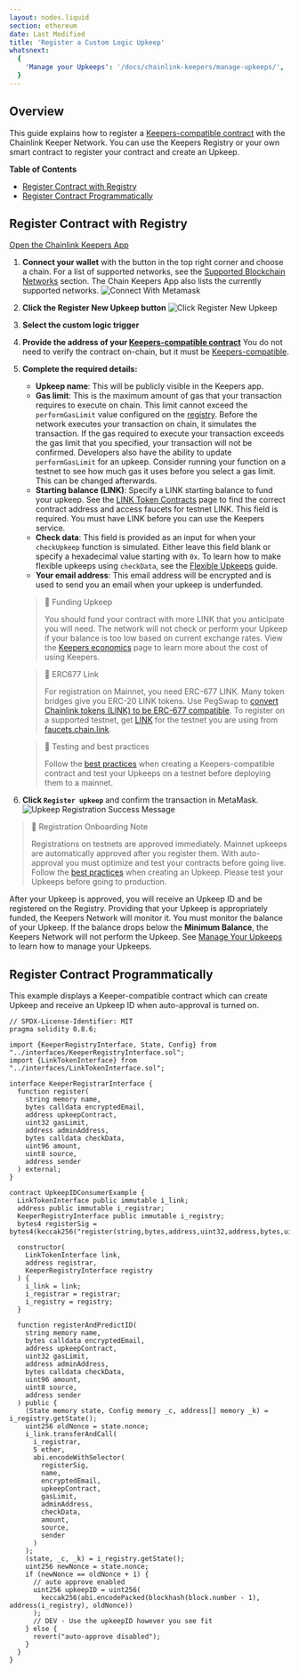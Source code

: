 ```yaml
---
layout: nodes.liquid
section: ethereum
date: Last Modified
title: 'Register a Custom Logic Upkeep'
whatsnext:
  {
    'Manage your Upkeeps': '/docs/chainlink-keepers/manage-upkeeps/',
  }
---
```


## Overview

This guide explains how to register a [Keepers-compatible contract](../compatible-contracts) with the Chainlink Keeper Network. You can use the Keepers Registry or your own smart contract to register your contract and create an Upkeep.

**Table of Contents**
+ [Register Contract with Registry](#register-contract-with-registry)
+ [Register Contract Programmatically ](#register-contract-programmatically)

## Register Contract with Registry

<div class="remix-callout">
    <a href="https://keepers.chain.link" >Open the Chainlink Keepers App</a>
</div>

1. **Connect your wallet** with the button in the top right corner and choose a chain. For a list of supported networks, see the [Supported Blockchain Networks](../supported-networks) section. The Chain Keepers App also lists the currently supported networks.
  ![Connect With Metamask](/images/contract-devs/keeper/keeper-metamask.png)

1. **Click the Register New Upkeep button**
  ![Click Register New Upkeep](/images/contract-devs/keeper/keeper-register.png)

1. **Select the custom logic trigger**

1. **Provide the address of your [Keepers-compatible contract](../compatible-contracts)** You do not need to verify the contract on-chain, but it must be [Keepers-compatible](../compatible-contracts/).

1. **Complete the required details:**

    - **Upkeep name**: This will be publicly visible in the Keepers app.
    - **Gas limit**: This is the maximum amount of gas that your transaction requires to execute on chain. This limit cannot exceed the `performGasLimit` value configured on the [registry](/docs/chainlink-keepers/supported-networks/#configurations). Before the network executes your transaction on chain, it simulates the transaction. If the gas required to execute your transaction exceeds the gas limit that you specified, your transaction will not be confirmed. Developers also have the ability to update `performGasLimit` for an upkeep. Consider running your function on a testnet to see how much gas it uses before you select a gas limit. This can be changed afterwards.
    - **Starting balance (LINK)**: Specify a LINK starting balance to fund your upkeep. See the [LINK Token Contracts](/docs/link-token-contracts/) page to find the correct contract address and access faucets for testnet LINK. This field is required. You must have LINK before you can use the Keepers service.
    - **Check data**: This field is provided as an input for when your `checkUpkeep` function is simulated. Either leave this field blank or specify a hexadecimal value starting with `0x`. To learn how to make flexible upkeeps using `checkData`, see the [Flexible Upkeeps](../flexible-upkeeps) guide.
    - **Your email address**: This email address will be encrypted and is used to send you an email when your upkeep is underfunded.

    > 🚧 Funding Upkeep
    >
    > You should fund your contract with more LINK that you anticipate you will need. The network will not check or perform your Upkeep if your balance is too low based on current exchange rates. View the [Keepers economics](../keeper-economics) page to learn more about the cost of using Keepers.

    > 🚧 ERC677 Link
    >
    > For registration on Mainnet, you need ERC-677 LINK. Many token bridges give you ERC-20 LINK tokens. Use PegSwap to [convert Chainlink tokens (LINK) to be ERC-677 compatible](https://pegswap.chain.link/). To register on a supported testnet, get [LINK](../../link-token-contracts/) for the testnet you are using from [faucets.chain.link](https://faucets.chain.link/).

    > 🚧 Testing and best practices
    >
    > Follow the [best practices](../compatible-contracts/#best-practices) when creating a Keepers-compatible contract and test your Upkeeps on a testnet before deploying them to a mainnet.

1. **Click `Register upkeep`** and confirm the transaction in MetaMask.
    ![Upkeep Registration Success Message](/images/contract-devs/keeper/keeper-registration-submitted.png)

> 📘 Registration Onboarding Note
>
> Registrations on testnets are approved immediately. Mainnet upkeeps are automatically approved after you register them. With auto-approval you must optimize and test your contracts before going live. Follow the [best practices](../compatible-contracts/#best-practices) when creating an Upkeep. Please test your Upkeeps before going to production.

After your Upkeep is approved, you will receive an Upkeep ID and be registered on the Registry. Providing that your Upkeep is appropriately funded, the Keepers Network will monitor it. You must monitor the balance of your Upkeep. If the balance drops below the **Minimum Balance**, the Keepers Network will not perform the Upkeep. See [Manage Your Upkeeps](../manage-upkeeps) to learn how to manage your Upkeeps.

## Register Contract Programmatically

This example displays a Keeper-compatible contract which can create Upkeep and receive an Upkeep ID when auto-approval is turned on.

```solidity
// SPDX-License-Identifier: MIT
pragma solidity 0.8.6;

import {KeeperRegistryInterface, State, Config} from "../interfaces/KeeperRegistryInterface.sol";
import {LinkTokenInterface} from "../interfaces/LinkTokenInterface.sol";

interface KeeperRegistrarInterface {
  function register(
    string memory name,
    bytes calldata encryptedEmail,
    address upkeepContract,
    uint32 gasLimit,
    address adminAddress,
    bytes calldata checkData,
    uint96 amount,
    uint8 source,
    address sender
  ) external;
}

contract UpkeepIDConsumerExample {
  LinkTokenInterface public immutable i_link;
  address public immutable i_registrar;
  KeeperRegistryInterface public immutable i_registry;
  bytes4 registerSig = bytes4(keccak256("register(string,bytes,address,uint32,address,bytes,uint96,uint8,address)"));

  constructor(
    LinkTokenInterface link,
    address registrar,
    KeeperRegistryInterface registry
  ) {
    i_link = link;
    i_registrar = registrar;
    i_registry = registry;
  }

  function registerAndPredictID(
    string memory name,
    bytes calldata encryptedEmail,
    address upkeepContract,
    uint32 gasLimit,
    address adminAddress,
    bytes calldata checkData,
    uint96 amount,
    uint8 source,
    address sender
  ) public {
    (State memory state, Config memory _c, address[] memory _k) = i_registry.getState();
    uint256 oldNonce = state.nonce;
    i_link.transferAndCall(
      i_registrar,
      5 ether,
      abi.encodeWithSelector(
        registerSig,
        name,
        encryptedEmail,
        upkeepContract,
        gasLimit,
        adminAddress,
        checkData,
        amount,
        source,
        sender
      )
    );
    (state, _c, _k) = i_registry.getState();
    uint256 newNonce = state.nonce;
    if (newNonce == oldNonce + 1) {
      // auto approve enabled
      uint256 upkeepID = uint256(
        keccak256(abi.encodePacked(blockhash(block.number - 1), address(i_registry), oldNonce))
      );
      // DEV - Use the upkeepID however you see fit
    } else {
      revert("auto-approve disabled");
    }
  }
}
```
